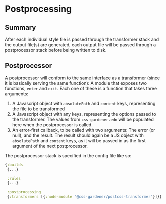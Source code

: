 # Postprocessing

## Summary

After each individual style file is passed through the transformer stack and
the output file(s) are generated, each output file will be passed through
a postprocessor stack before being written to disk.

## Postprocessor

A postprocessor will conform to the same interface as a transformer (since
it is basically serving the same function): A module that exposes two functions,
`enter` and `exit`. Each one of these is a function that takes three arguments:

1. A Javascript object with `absolutePath` and `content` keys, representing
   the file to be transformed
1. A Javascript object with any keys, representing the options passed to the
   transformer. The values from `css-gardener.edn` will be populated here when
   the postprocessor is called.
1. An error-first callback, to be called with two arguments: The error (or null),
   and the result. The result should again be a JS object with `absolutePath` and
   `content` keys, as it will be passed in as the first argument of the next
   postprocessor.

The postprocessor stack is specified in the config file like so:

```clj
{:builds
 {...}

 :rules
 {...}

 :postprocessing
 {:transformers [{:node-module "@css-gardener/postcss-transformer"}]}}
```
